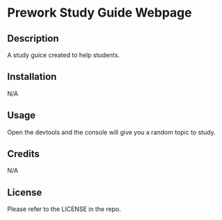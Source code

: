 # Prework Study Guide Webpage

## Description

A study guice created to help students.

## Installation

N/A

## Usage

Open the devtools and the console will give you a random topic to study.

## Credits

N/A

## License

Please refer to the LICENSE in the repo.